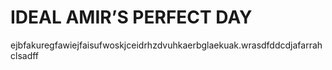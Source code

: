 # IDEAL AMIR’S PERFECT DAY
ejbfakuregfawiejfaisufwoskjceidrhzdvuhkaerbglaekuak.wrasdfddcdjafarrah clsadff